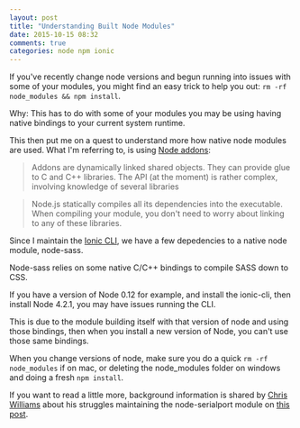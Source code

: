 ```yaml
---
layout: post
title: "Understanding Built Node Modules"
date: 2015-10-15 08:32
comments: true
categories: node npm ionic
---
```


If you've recently change node versions and begun running into issues with some of your modules, you might find an easy trick to help you out: `rm -rf node_modules && npm install`.

Why: This has to do with some of your modules you may be using having native bindings to your current system runtime.

This then put me on a quest to understand more how native node modules are used. What I'm referring to, is using [Node addons](https://nodejs.org/api/addons.html):

> Addons are dynamically linked shared objects. They can provide glue to C and C++ libraries. The API (at the moment) is rather complex, involving knowledge of several libraries

> Node.js statically compiles all its dependencies into the executable. When compiling your module, you don't need to worry about linking to any of these libraries.

Since I maintain the [Ionic CLI](https://github.com/driftyco/ionic-cli), we have a few depedencies to a native node module, node-sass.

Node-sass relies on some native C/C++ bindings to compile SASS down to CSS.

If you have a version of Node 0.12 for example, and install the ionic-cli, then install Node 4.2.1, you may have issues running the CLI.

This is due to the module building itself with that version of node and using those bindings, then when you install a new version of Node, you can't use those same bindings.

When you change versions of node, make sure you do a quick `rm -rf node_modules` if on mac, or deleting the node_modules folder on windows and doing a fresh `npm install`.

If you want to read a little more, background information is shared by [Chris Williams](http://twitter.com/voodootikigod) about his struggles maintaining the node-serialport module on [this post](http://www.voodootikigod.com/on-maintaining-a-native-node-module/).
